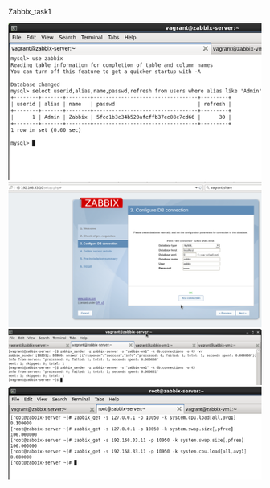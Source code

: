 Zabbix_task1


![alt tag](pict/db.png)
![alt tag](pict/inst.png)
![alt tag](pict/zs.png)
![alt tag](pict/zg.png)
